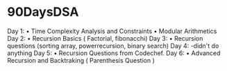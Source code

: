 # 90DaysDSA

Day 1:
      • Time Complexity Analysis and Constraints
      • Modular Arithmetics
Day 2:
      • Recursion Basics ( Factorial, fibonacchi)
Day 3: 
      • Recursion questions (sorting array, powerrecursion, binary search)
Day 4: -didn't do anything
Day 5: 
      • Recursion Questions from Codechef.
Day 6: 
      • Advanced Recursion and Backtraking ( Parenthesis Question )
